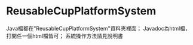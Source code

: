 # ReusableCupPlatformSystem
Java檔都在"ReusableCupPlatformSystem"資料夾裡面；
Javadoc為html檔，打開任一個html檔皆可；
系統操作方法請見說明書
